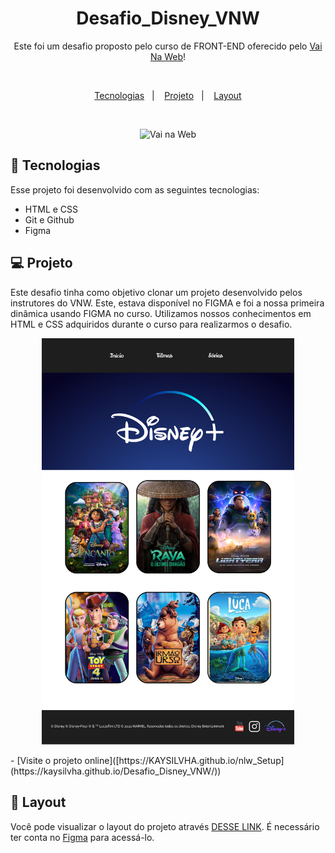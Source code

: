 <h1 align="center"> Desafio_Disney_VNW </h1>

<p align="center">
Este foi um desafio proposto pelo curso de FRONT-END oferecido pelo <a href="https://vainaweb.com.br/">Vai Na Web</a>!
</p>
<br>
<p align="center">
  <a href="#-tecnologias">Tecnologias</a>&nbsp;&nbsp;&nbsp;|&nbsp;&nbsp;&nbsp;
  <a href="#-projeto">Projeto</a>&nbsp;&nbsp;&nbsp;|&nbsp;&nbsp;&nbsp;
  <a href="#-layout">Layout</a>
</p>
<br>
<p align="center">
  <img alt="Vai na Web" src="https://pbs.twimg.com/profile_images/1110161791043145728/XmGdTkJR_400x400.png" width="80%" height= "400px">
</p>

## 🚀 Tecnologias

Esse projeto foi desenvolvido com as seguintes tecnologias:

- HTML e CSS
- Git e Github
- Figma

## 💻 Projeto
Este desafio tinha como objetivo clonar um projeto desenvolvido pelos instrutores do VNW. Este, estava disponível no FIGMA e foi a nossa primeira dinâmica usando FIGMA no curso. 
Utilizamos nossos conhecimentos em HTML e CSS adquiridos durante o curso para realizarmos o desafio.
<br>
<p align="center">
  <img alt="Vai na Web" src="Desktop.png" width="80%">
</p>
- [Visite o projeto online]([https://KAYSILVHA.github.io/nlw_Setup](https://kaysilvha.github.io/Desafio_Disney_VNW/))

## 🔖 Layout

Você pode visualizar o layout do projeto através [DESSE LINK](https://www.figma.com/file/xfz72ArMARKGUGeog126Ki/Desafio-2?type=design&node-id=0-1&t=SCsw9evQGwJnZ3PP-0). É necessário ter conta no [Figma](https://figma.com) para acessá-lo.
